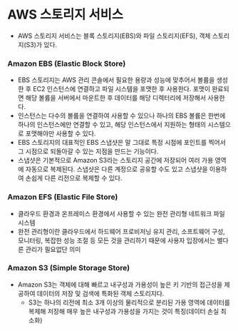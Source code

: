 # AWS 스토리지 서비스
- AWS 스토리지 서비스는 블록 스토리지(EBS)와 파일 스토리지(EFS), 객체 스토리지(S3)가 있다.

### Amazon EBS (Elastic Block Store)
- EBS 스토리지는 AWS 관리 콘솔에서 필요한 용량과 성능에 맞추어서 볼륨을 생성한 후 EC2 인스턴스에 연결하고 파일 시스템을 포맷한 후 사용한다. 포맷이 완료되면 해당 볼륨을 서버에서 마운트한 후 데이터를 해당 디렉터리에 저장해서 사용한다.
- 인스턴스는 다수의 볼륨을 연결하여 사용할 수 있으나 하나의 EBS 볼륨은 한번에 하나의 인스턴스에만 연결할 수 있고, 해당 인스턴스에서 지원하는 형태의 시스템으로 포맷해야만 사용할 수 있다.
- EBS 스토리지의 대표적인 EBS 스냅샷은 말 그대로 특정 시점에 포인트를 찍어서 그 시점으로 되돌아갈 수 있는 지점을 만드는 기능이다.
- 스냅샷은 기본적으로 Amazon S3라는 스토리지 공간에 저장되어 여러 가용 영역에 자동으로 복제된다. 스냅샷은 다른 계정으로 공유할 수도 있고 스냅샷을 이용하여 손쉽게 다른 리전으로 복제할 수 있다.

### Amazon EFS (Elastic File Store)
- 클라우드 환경과 온프레미스 환경에서 사용할 수 있는 완전 관리형 네트워크 파일 시스템
- 완전 관리형이란 클라우드에서 하드웨어 프로비저닝 유지 관리, 소프트웨어 구성, 모니터링, 복잡한 성능 조절 등 모든 것을 관리하기 때문에 사용자 입장에서는 별다른 관리가 필요없단 의미

### Amazon S3 (Simple Storage Store)
- Amazon S3는 객체에 대해 빠르고 내구성과 가용성이 높은 키 기반의 접근성을 제공하여 데이터의 저장 및 검색에 특화된 객체 스토리지다.
  - S3는 하나의 리전에 최소 3개 이상의 물리적으로 분리된 가용 영역에 데이터를 복제해 저장해 매우 높은 내구성과 가용성을 가지는 것이 특징(데이터 손실 최소화)
